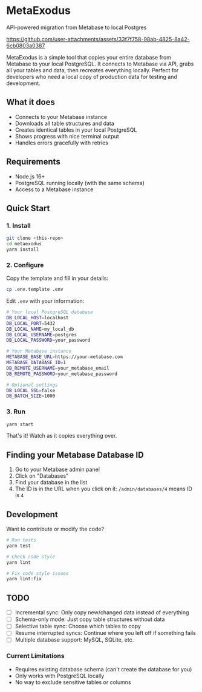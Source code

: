 # MetaExodus

API-powered migration from Metabase to local Postgres

https://github.com/user-attachments/assets/33f7f758-98ab-4825-8a42-6cb0803a0387

MetaExodus is a simple tool that copies your entire database from Metabase to
your local PostgreSQL. It connects to Metabase via API, grabs all your tables
and data, then recreates everything locally. Perfect for developers who need a
local copy of production data for testing and development.

## What it does

- Connects to your Metabase instance
- Downloads all table structures and data
- Creates identical tables in your local PostgreSQL
- Shows progress with nice terminal output
- Handles errors gracefully with retries

## Requirements

- Node.js 16+
- PostgreSQL running locally (with the same schema)
- Access to a Metabase instance

## Quick Start

### 1. Install

```bash
git clone <this-repo>
cd metaexodus
yarn install
```

### 2. Configure

Copy the template and fill in your details:

```bash
cp .env.template .env
```

Edit `.env` with your information:

```bash
# Your local PostgreSQL database
DB_LOCAL_HOST=localhost
DB_LOCAL_PORT=5432
DB_LOCAL_NAME=my_local_db
DB_LOCAL_USERNAME=postgres
DB_LOCAL_PASSWORD=your_password

# Your Metabase instance
METABASE_BASE_URL=https://your-metabase.com
METABASE_DATABASE_ID=1
DB_REMOTE_USERNAME=your_metabase_email
DB_REMOTE_PASSWORD=your_metabase_password

# Optional settings
DB_LOCAL_SSL=false
DB_BATCH_SIZE=1000
```

### 3. Run

```bash
yarn start
```

That's it! Watch as it copies everything over.


## Finding your Metabase Database ID

1. Go to your Metabase admin panel
2. Click on "Databases" 
3. Find your database in the list
4. The ID is in the URL when you click on it: `/admin/databases/4` means ID is `4`

## Development

Want to contribute or modify the code?

```bash
# Run tests
yarn test

# Check code style
yarn lint

# Fix code style issues
yarn lint:fix
```

## TODO 

- [ ] Incremental sync: Only copy new/changed data instead of everything
- [ ] Schema-only mode: Just copy table structures without data
- [ ] Selective table sync: Choose which tables to copy
- [ ] Resume interrupted syncs: Continue where you left off if something fails
- [ ] Multiple database support: MySQL, SQLite, etc.

### Current Limitations
- Requires existing database schema (can't create the database for you)
- Only works with PostgreSQL locally
- No way to exclude sensitive tables or columns



